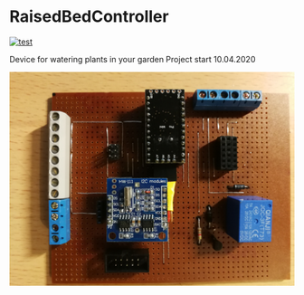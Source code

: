# RaisedBedController

[![test](https://github.com/Jexpert19/RaisedBedController/actions/workflows/test_build.yml/badge.svg?branch=main&service=github)](https://github.com/Jexpert19/RaisedBedController/actions/workflows/test_build.yml)

Device for watering plants in your garden
Project start 10.04.2020

![GitHub Logo](/.github/IMG_20201213_174111.jpg)
